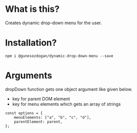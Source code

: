 # What is this?

Creates dynamic drop-down menu for the user.

# Installation?

`npm i @gunesozdogan/dynamic-drop-down-menu --save`

# Arguments

dropDown function gets one object argument like given below.

- key for parent DOM element
- key for menu elements which gets an array of strings

```
const options = {
    menuElements: ["a", "b", "c", "d"],
    parentElement: parent,
};

```
